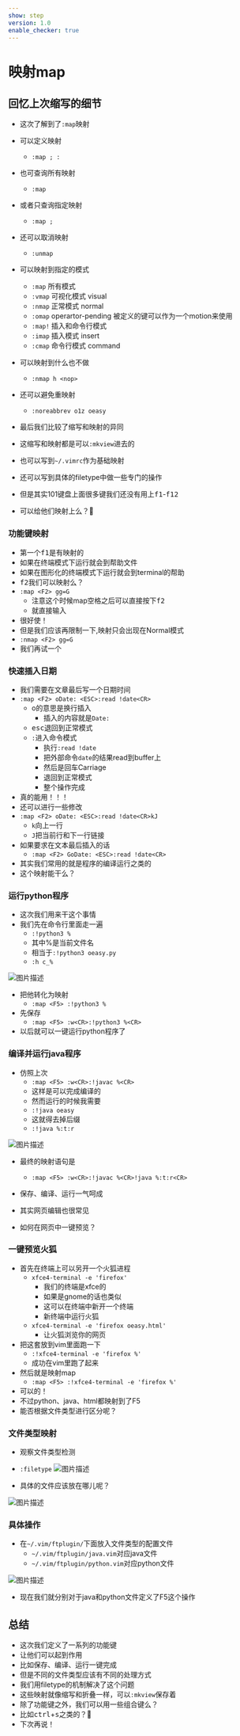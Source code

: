 ```yaml
---
show: step
version: 1.0
enable_checker: true
---
```


# 映射map

## 回忆上次缩写的细节

- 这次了解到了`:map`映射
- 可以定义映射
	- `:map ; :`
- 也可查询所有映射
	- `:map`
- 或者只查询指定映射
	- `:map ;`
- 还可以取消映射
	- `:unmap`
- 可以映射到指定的模式
	- `:map` 所有模式
	- `:vmap` 可视化模式 visual
	- `:nmap` 正常模式 normal
	- `:omap` operartor-pending 被定义的键可以作为一个motion来使用
	- `:map!` 插入和命令行模式
	- `:imap` 插入模式 insert 
	- `:cmap` 命令行模式 command

- 可以映射到什么也不做
	- `:nmap h <nop>`
- 还可以避免重映射
	- `:noreabbrev o1z oeasy` 
- 最后我们比较了缩写和映射的异同
- 这缩写和映射都是可以`:mkview`进去的
- 也可以写到`~/.vimrc`作为基础映射
- 还可以写到具体的filetype中做一些专门的操作
- 但是其实101键盘上面很多键我们还没有用上<kbd>f1</kbd>-<kbd>f12</kbd>
- 可以给他们映射上么？🤔

### 功能键映射
- 第一个<kbd>f1</kbd>是有映射的
- 如果在终端模式下运行就会到帮助文件
- 如果在图形化的终端模式下运行就会到terminal的帮助
- <kbd>f2</kbd>我们可以映射么？
- `:map <F2> gg=G`
	- 注意这个时候map空格之后可以直接按下<kbd>f2</kbd>
	- 就直接输入<F2>
- 很好使！
- 但是我们应该再限制一下,映射只会出现在Normal模式
- `:nmap <F2> gg=G`
- 我们再试一个

### 快速插入日期
- 我们需要在文章最后写一个日期时间
- `:map <F2> oDate: <ESC>:read !date<CR>`
	- o的意思是换行插入
		- 插入的内容就是`Date:`
	- <kbd>esc</kbd>退回到正常模式
	- `:`进入命令模式
		- 执行`:read !date`
		- 把外部命令`date`的结果read到buffer上
		- 然后<CR>是回车Carriage
		- 退回到正常模式
		- 整个操作完成
- 真的能用！！！
- 还可以进行一些修改
- `:map <F2> oDate: <ESC>:read !date<CR>kJ`
	- `k`向上一行
	- `J`把当前行和下一行链接
- 如果要求在文本最后插入的话
	- `:map <F2> GoDate: <ESC>:read !date<CR>`
- 其实我们常用的就是程序的编译运行之类的
- 这个映射能干么？

### 运行python程序
- 这次我们用<F5>来干这个事情
- 我们先在命令行里面走一遍
	- `:!python3 %`
	- 其中%是当前文件名
	- 相当于`:!python3 oeasy.py`
	- `:h c_%`

![图片描述](https://doc.shiyanlou.com/courses/uid1190679-20210725-1627179943223)

- 把他转化为映射
	- `:map <F5> :!python3 %`
- 先保存
	- `:map <F5> :w<CR>:!python3 %<CR>`
- 以后就可以一键运行python程序了

### 编译并运行java程序

- 仿照上次
	- `:map <F5> :w<CR>:!javac %<CR>`
	- 这样是可以完成编译的
	- 然而运行的时候我需要
	- `:!java oeasy`
	- 这就得去掉后缀
	- `:!java %:t:r`

![图片描述](https://doc.shiyanlou.com/courses/uid1190679-20210725-1627180987033)


- 最终的映射语句是
	- `:map <F5> :w<CR>:!javac %<CR>!java %:t:r<CR>`

- 保存、编译、运行一气呵成
- 其实网页编辑也很常见
- 如何在网页中一键预览？

### 一键预览火狐
- 首先在终端上可以另开一个火狐进程
	- `xfce4-terminal -e 'firefox'`
		- 我们的终端是xfce的
		- 如果是gnome的话也类似
		- 这可以在终端中新开一个终端
		- 新终端中运行火狐
	- `xfce4-terminal -e 'firefox oeasy.html'`
		- 让火狐浏览你的网页
- 把这套放到vim里面跑一下
	- `:!xfce4-terminal -e 'firefox %'`
	- 成功在vim里跑了起来
- 然后就是映射map
	- `:map <F5> :!xfce4-terminal -e 'firefox %'`
- 可以的！
- 不过python、java、html都映射到了F5
- 能否根据文件类型进行区分呢？

### 文件类型映射
- 观察文件类型检测
- `:filetype`
![图片描述](https://doc.shiyanlou.com/courses/uid1190679-20210725-1627184348586)

- 具体的文件应该放在哪儿呢？

![图片描述](https://doc.shiyanlou.com/courses/uid1190679-20210725-1627192582101)

### 具体操作

- 在`~/.vim/ftplugin/`下面放入文件类型的配置文件
	- `~/.vim/ftplugin/java.vim`对应java文件
	- `~/.vim/ftplugin/python.vim`对应python文件

![图片描述](https://doc.shiyanlou.com/courses/uid1190679-20210725-1627184389264)

- 现在我们就分别对于java和python文件定义了F5这个操作

## 总结

- 这次我们定义了一系列的功能键
- 让他们可以起到作用
- 比如保存、编译、运行一键完成
- 但是不同的文件类型应该有不同的处理方式
- 我们用filetype的机制解决了这个问题
- 这些映射就像缩写和折叠一样，可以`:mkview`保存着
- 除了功能键之外，我们可以用一些组合键么？
- 比如<kbd>ctrl</kbd>+<kbd>s</kbd>之类的？🤔
- 下次再说！





